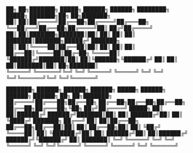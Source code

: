 
██╗   ██╗███████╗ █████╗  ██████╗ ██████╗     ████████╗ █████╗ ███████╗██╗  ██╗███████╗    
██║   ██║██╔════╝██╔══██╗██╔════╝██╔═══██╗    ╚══██╔══╝██╔══██╗██╔════╝██║ ██╔╝██╔════╝    
██║   ██║███████╗███████║██║     ██║   ██║       ██║   ███████║███████╗█████╔╝ ███████╗    
██║   ██║╚════██║██╔══██║██║     ██║   ██║       ██║   ██╔══██║╚════██║██╔═██╗ ╚════██║    
╚██████╔╝███████║██║  ██║╚██████╗╚██████╔╝       ██║   ██║  ██║███████║██║  ██╗███████║    
 ╚═════╝ ╚══════╝╚═╝  ╚═╝ ╚═════╝ ╚═════╝        ╚═╝   ╚═╝  ╚═╝╚══════╝╚═╝  ╚═╝╚══════╝    
                                                                                           
███████╗ ██████╗ ██████╗     ██████╗  █████╗ ██████╗     ██████╗  ██████╗ ██╗   ██╗███████╗
██╔════╝██╔═══██╗██╔══██╗    ██╔══██╗██╔══██╗██╔══██╗    ██╔══██╗██╔═══██╗╚██╗ ██╔╝██╔════╝
█████╗  ██║   ██║██████╔╝    ██████╔╝███████║██║  ██║    ██████╔╝██║   ██║ ╚████╔╝ ███████╗
██╔══╝  ██║   ██║██╔══██╗    ██╔══██╗██╔══██║██║  ██║    ██╔══██╗██║   ██║  ╚██╔╝  ╚════██║
██║     ╚██████╔╝██║  ██║    ██████╔╝██║  ██║██████╔╝    ██████╔╝╚██████╔╝   ██║   ███████║
╚═╝      ╚═════╝ ╚═╝  ╚═╝    ╚═════╝ ╚═╝  ╚═╝╚═════╝     ╚═════╝  ╚═════╝    ╚═╝   ╚══════╝
                                                                                           
                                                                                           
